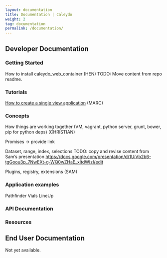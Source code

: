 ```yaml
---
layout: documentation
title: Documentation | Caleydo
weight: 2
tag: documentation
permalink: /documentation/
---
```


## Developer Documentation

### Getting Started

<!-- [Getting Started](getting_started) -->

How to install caleydo_web_container (HEN)
TODO: Move content from repo readme.

### Tutorials

[How to create a single view application](tutorial_single_view) (MARC)

### Concepts

How things are working together (VM, vagrant, python server, grunt, bower, pip for python deps) (CHRISTIAN)

Promises -> provide link

Dataset, range, index, selections
TODO: copy and revise content from Sam’s presentation
https://docs.google.com/presentation/d/1UiVb2b6-tgGoou3p_7NwEXt-g-WQ0wZHaE_xltdWIzI/edit

Plugins, registry, extensions (SAM)

### Application examples

Pathfinder
Vials
LineUp

### API Documentation

### Resources

## End User Documentation

Not yet available.


